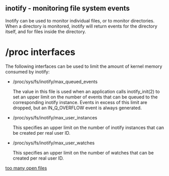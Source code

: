 inotify - monitoring file system events 
---
Inotify can be used to monitor individual files, or to monitor directories. When a directory is monitored, inotify will return events for the directory itself, and for files inside the directory.

# /proc interfaces

The following interfaces can be used to limit the amount of kernel memory consumed by inotify:
* /proc/sys/fs/inotify/max_queued_events
  
  The value in this file is used when an application calls inotify_init(2) to set an upper limit on the number of events that can be queued to the corresponding inotify instance. Events in excess of this limit are dropped, but an IN_Q_OVERFLOW event is always generated. 
  
* /proc/sys/fs/inotify/max_user_instances

  This specifies an upper limit on the number of inotify instances that can be created per real user ID. 
  
* /proc/sys/fs/inotify/max_user_watches

  This specifies an upper limit on the number of watches that can be created per real user ID. 


[too many open files](https://blog.csdn.net/weiguang1017/article/details/54381439)
